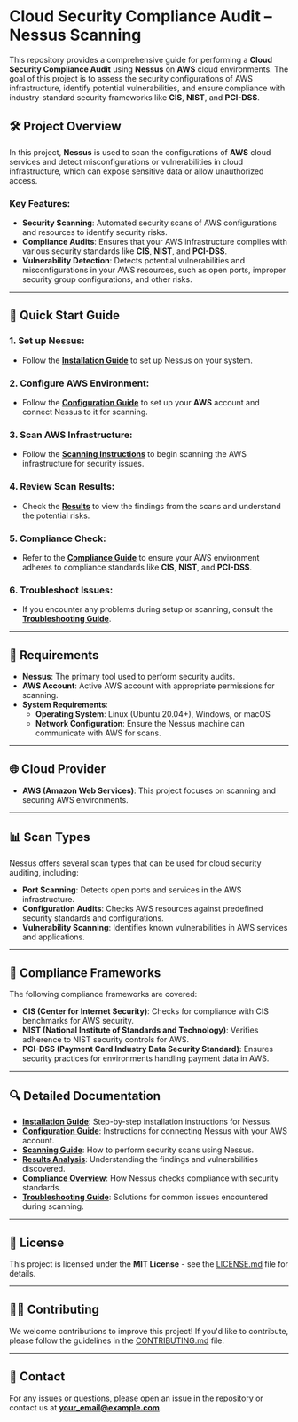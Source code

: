 # Cloud Security Compliance Audit – Nessus Scanning

This repository provides a comprehensive guide for performing a **Cloud Security Compliance Audit** using **Nessus** on **AWS** cloud environments. The goal of this project is to assess the security configurations of AWS infrastructure, identify potential vulnerabilities, and ensure compliance with industry-standard security frameworks like **CIS**, **NIST**, and **PCI-DSS**.

## 🛠️ **Project Overview**

In this project, **Nessus** is used to scan the configurations of **AWS** cloud services and detect misconfigurations or vulnerabilities in cloud infrastructure, which can expose sensitive data or allow unauthorized access.

### **Key Features:**
- **Security Scanning**: Automated security scans of AWS configurations and resources to identify security risks.
- **Compliance Audits**: Ensures that your AWS infrastructure complies with various security standards like **CIS**, **NIST**, and **PCI-DSS**.
- **Vulnerability Detection**: Detects potential vulnerabilities and misconfigurations in your AWS resources, such as open ports, improper security group configurations, and other risks.

---

## 🚀 **Quick Start Guide**

### 1. **Set up Nessus:**
   - Follow the **[Installation Guide](INSTALLATION.md)** to set up Nessus on your system.
   
### 2. **Configure AWS Environment:**
   - Follow the **[Configuration Guide](CONFIGURATION.md)** to set up your **AWS** account and connect Nessus to it for scanning.

### 3. **Scan AWS Infrastructure:**
   - Follow the **[Scanning Instructions](SCANS.md)** to begin scanning the AWS infrastructure for security issues.

### 4. **Review Scan Results:**
   - Check the **[Results](RESULTS.md)** to view the findings from the scans and understand the potential risks.

### 5. **Compliance Check:**
   - Refer to the **[Compliance Guide](COMPLIANCE.md)** to ensure your AWS environment adheres to compliance standards like **CIS**, **NIST**, and **PCI-DSS**.

### 6. **Troubleshoot Issues:**
   - If you encounter any problems during setup or scanning, consult the **[Troubleshooting Guide](TROUBLESHOOTING.md)**.

---

## 🔧 **Requirements**

- **Nessus**: The primary tool used to perform security audits.
- **AWS Account**: Active AWS account with appropriate permissions for scanning.
- **System Requirements**:
   - **Operating System**: Linux (Ubuntu 20.04+), Windows, or macOS
   - **Network Configuration**: Ensure the Nessus machine can communicate with AWS for scans.

---

## 🌐 **Cloud Provider**

- **AWS (Amazon Web Services)**: This project focuses on scanning and securing AWS environments.

---

## 📊 **Scan Types**

Nessus offers several scan types that can be used for cloud security auditing, including:
- **Port Scanning**: Detects open ports and services in the AWS infrastructure.
- **Configuration Audits**: Checks AWS resources against predefined security standards and configurations.
- **Vulnerability Scanning**: Identifies known vulnerabilities in AWS services and applications.

---

## 📜 **Compliance Frameworks**

The following compliance frameworks are covered:
- **CIS (Center for Internet Security)**: Checks for compliance with CIS benchmarks for AWS security.
- **NIST (National Institute of Standards and Technology)**: Verifies adherence to NIST security controls for AWS.
- **PCI-DSS (Payment Card Industry Data Security Standard)**: Ensures security practices for environments handling payment data in AWS.

---

## 🔍 **Detailed Documentation**

- [**Installation Guide**](INSTALLATION.md): Step-by-step installation instructions for Nessus.
- [**Configuration Guide**](CONFIGURATION.md): Instructions for connecting Nessus with your AWS account.
- [**Scanning Guide**](SCANS.md): How to perform security scans using Nessus.
- [**Results Analysis**](RESULTS.md): Understanding the findings and vulnerabilities discovered.
- [**Compliance Overview**](COMPLIANCE.md): How Nessus checks compliance with security standards.
- [**Troubleshooting Guide**](TROUBLESHOOTING.md): Solutions for common issues encountered during scanning.

---

## 📝 **License**

This project is licensed under the **MIT License** - see the [LICENSE.md](LICENSE.md) file for details.

---

## 🧑‍💻 **Contributing**

We welcome contributions to improve this project! If you'd like to contribute, please follow the guidelines in the [CONTRIBUTING.md](CONTRIBUTING.md) file.

---

## 📣 **Contact**

For any issues or questions, please open an issue in the repository or contact us at **[your_email@example.com](mailto:your_email@example.com)**.

